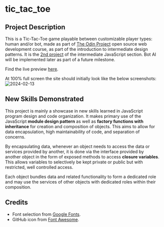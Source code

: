 # tic_tac_toe

## Project Description   

This is a Tic-Tac-Toe game playable between customizable player types: human and/or bot, made as part of [The Odin Project](https://www.theodinproject.com) open source web development course, as part of the introduction to intermediate design patterns. It is the [2nd project](https://www.theodinproject.com/lessons/node-path-javascript-tic-tac-toe) of the intermediate JavaScript section. Bot AI will be implemented later as part of a future milestone.

Find the live preview [here](https://kaglet.github.io/tic_tac_toe/).

At 100% full screen the site should initially look like the below screenshots: 
![2024-02-13](https://github.com/kaglet/tic_tac_toe/assets/96872447/282d02f7-10cd-4235-bf94-70df147c464c)

## New Skills Demonstrated

This project is mainly a showcase in new skills learned in JavaScript program design and code organization. It makes primary use of the JavaScript **module design pattern** as well as **factory functions with inheritance** for creation and composition of objects. This aims to allow for data encapsulation, high maintainability of code, and separation of concerns. 

By encapsulating data, whenever an object needs to access the data or services provided by another, it is done via the interface provided by another object in the form of exposed methods to access **closure variables**. This allows variables to selectively be kept private or public but with restricted, well controlled access. 

Each object bundles data and related functionality to form a dedicated role and may use the services of other objects with dedicated roles within their composition. 

## Credits

* Font selection from [Google Fonts](https://fonts.google.com/?preview.text=ROCK%20PAPER%20SCISSORS&preview.text_type=custom).
* GitHub icon from [Font Awesome](https://fontawesome.com/).
